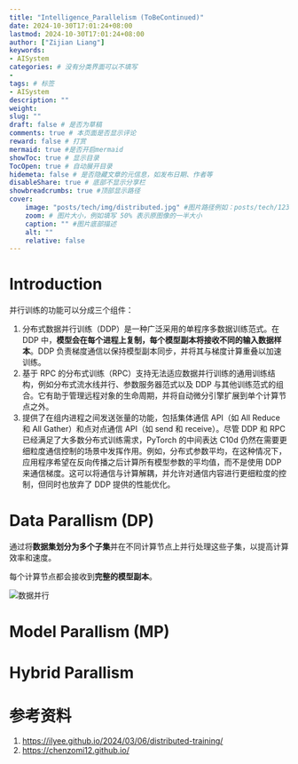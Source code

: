 ```yaml
---
title: "Intelligence_Parallelism (ToBeContinued)"
date: 2024-10-30T17:01:24+08:00
lastmod: 2024-10-30T17:01:24+08:00
author: ["Zijian Liang"]
keywords: 
- AISystem
categories: # 没有分类界面可以不填写
- 
tags: # 标签
- AISystem
description: ""
weight:
slug: ""
draft: false # 是否为草稿
comments: true # 本页面是否显示评论
reward: false # 打赏
mermaid: true #是否开启mermaid
showToc: true # 显示目录
TocOpen: true # 自动展开目录
hidemeta: false # 是否隐藏文章的元信息，如发布日期、作者等
disableShare: true # 底部不显示分享栏
showbreadcrumbs: true #顶部显示路径
cover:
    image: "posts/tech/img/distributed.jpg" #图片路径例如：posts/tech/123/123.png
    zoom: # 图片大小，例如填写 50% 表示原图像的一半大小
    caption: "" #图片底部描述
    alt: ""
    relative: false
---
```



# Introduction

并行训练的功能可以分成三个组件：

1. 分布式数据并行训练（DDP）是一种广泛采用的单程序多数据训练范式。在 DDP 中，**模型会在每个进程上复制，每个模型副本将接收不同的输入数据样本**。DDP 负责梯度通信以保持模型副本同步，并将其与梯度计算重叠以加速训练。
2. 基于 RPC 的分布式训练（RPC）支持无法适应数据并行训练的通用训练结构，例如分布式流水线并行、参数服务器范式以及 DDP 与其他训练范式的组合。它有助于管理远程对象的生命周期，并将自动微分引擎扩展到单个计算节点之外。
3. 提供了在组内进程之间发送张量的功能，包括集体通信 API（如 All Reduce 和 All Gather）和点对点通信 API（如 send 和 receive）。尽管 DDP 和 RPC 已经满足了大多数分布式训练需求，PyTorch 的中间表达 C10d 仍然在需要更细粒度通信控制的场景中发挥作用。例如，分布式参数平均，在这种情况下，应用程序希望在反向传播之后计算所有模型参数的平均值，而不是使用 DDP 来通信梯度。这可以将通信与计算解耦，并允许对通信内容进行更细粒度的控制，但同时也放弃了 DDP 提供的性能优化。



# Data Parallism (DP)

通过将**数据集划分为多个子集**并在不同计算节点上并行处理这些子集，以提高计算效率和速度。

每个计算节点都会接收到**完整的模型副本**。

![数据并行](02DataParallel01.jpg)


# Model Parallism (MP)



# Hybrid Parallism


# 参考资料
1. https://ilyee.github.io/2024/03/06/distributed-training/
2. https://chenzomi12.github.io/




